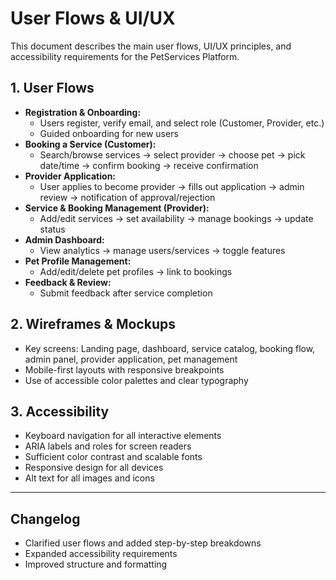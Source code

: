 
# User Flows & UI/UX

This document describes the main user flows, UI/UX principles, and accessibility requirements for the PetServices Platform.

## 1. User Flows
- **Registration & Onboarding:**
	- Users register, verify email, and select role (Customer, Provider, etc.)
	- Guided onboarding for new users
- **Booking a Service (Customer):**
	- Search/browse services → select provider → choose pet → pick date/time → confirm booking → receive confirmation
- **Provider Application:**
	- User applies to become provider → fills out application → admin review → notification of approval/rejection
- **Service & Booking Management (Provider):**
	- Add/edit services → set availability → manage bookings → update status
- **Admin Dashboard:**
	- View analytics → manage users/services → toggle features
- **Pet Profile Management:**
	- Add/edit/delete pet profiles → link to bookings
- **Feedback & Review:**
	- Submit feedback after service completion

## 2. Wireframes & Mockups
- Key screens: Landing page, dashboard, service catalog, booking flow, admin panel, provider application, pet management
- Mobile-first layouts with responsive breakpoints
- Use of accessible color palettes and clear typography

## 3. Accessibility
- Keyboard navigation for all interactive elements
- ARIA labels and roles for screen readers
- Sufficient color contrast and scalable fonts
- Responsive design for all devices
- Alt text for all images and icons

---

## Changelog
- Clarified user flows and added step-by-step breakdowns
- Expanded accessibility requirements
- Improved structure and formatting
